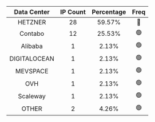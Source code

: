 | Data Center | IP Count | Percentage | Freq |
|:------------:|:--------:|:-----------:|:-----:|
| HETZNER | 28 | 59.57% | 🔴 |
| Contabo | 12 | 25.53% | 🟢 |
| Alibaba | 1 | 2.13% | 🟢 |
| DIGITALOCEAN | 1 | 2.13% | 🟢 |
| MEVSPACE | 1 | 2.13% | 🟢 |
| OVH | 1 | 2.13% | 🟢 |
| Scaleway | 1 | 2.13% | 🟢 |
| OTHER | 2 | 4.26% | 🟢 |